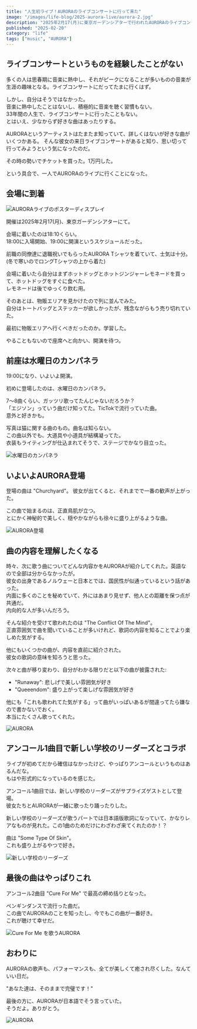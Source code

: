 ```yaml
---
title: "人生初ライブ！AURORAのライブコンサートに行って来た"
image: "/images/life-blog/2025-aurora-live/aurora-2.jpg"
description: "2025年2月17(月)に東京ガーデンシアターで行われたAURORAのライブコンサートに行って来た"
published: "2025-02-20"
category: "life"
tags: ["music", "AURORA"]
---
```


## ライブコンサートというものを経験したことがない

多くの人は思春期に音楽に熱中し、それがピークになることが多いものの音楽が生涯の趣味となる。ライブコンサートにだってたまに行くはず。

しかし、自分はそうではなかった。  
音楽に熱中したことはないし、積極的に音楽を聴く習慣もない。  
33年間の人生で、ライブコンサートに行ったこともない。  
とはいえ、少なからず好きな曲はあったりする。

AURORAというアーティストはたまたま知っていて、詳しくはないが好きな曲がいくつかある。
そんな彼女の来日ライブコンサートがあると知り、思い切って行ってみようという気になったのだ。

その時の勢いでチケットを買った。1万円した。

という具合で、一人でAURORAのライブに行くことになった。

## 会場に到着

![AURORAライブのポスターディスプレイ](/images/life-blog/2025-aurora-live/poster.jpg)

開催は2025年2月17(月)、東京ガーデンシアターにて。

会場に着いたのは18:10くらい。  
18:00に入場開始、19:00に開演というスケジュールだった。

前職の同僚達に退職祝いでもらったAURORA Tシャツを着ていて、士気は十分。  
(冬で寒いのでロングTシャツの上から着た)

会場に着いたら自分はまずホットドッグとホットジンジャーレモネードを買って、ホットドッグをすぐに食べた。  
レモネードは後でゆっくり飲む用。

そのあとは、物販エリアを見かけたので列に並んでみた。  
自分はトートバッグとステッカーが欲しかったが、残念ながらもう売り切れていた。

最初に物販エリアへ行くべきだったのか。学習した。

やることもないので座席へと向かい、開演を待つ。

## 前座は水曜日のカンパネラ

19:00になり、いよいよ開演。

初めに登場したのは、水曜日のカンパネラ。

7〜8曲くらい、ガッツリ歌ってたんじゃないだろうか？  
「エジソン」っていう曲だけ知ってた。TicTokで流行っていた曲。  
意外と好きかも。

写真は猫に関する曲のもの。曲名は知らない。  
この曲以外でも、大道具や小道具が結構凝ってた。  
衣装もライティングが仕込まれてそうで、ステージでかなり目立った。

![水曜日のカンパネラ](/images/life-blog/2025-aurora-live/suiyoubi-no-campanella.jpg)

## いよいよAURORA登場

登場の曲は "Churchyard"。
彼女が出てくると、それまでで一番の歓声が上がった。

この曲で始まるのは、正直鳥肌が立つ。  
とにかく神秘的で美しく、穏やかながらも徐々に盛り上がるような曲。

![AURORA登場](/images/life-blog/2025-aurora-live/aurora-1.jpg)

## 曲の内容を理解したくなる

時々、次に歌う曲についてどんな内容かをAURORAが紹介してくれた。英語なので全部は分からなかったが。  
彼女の出身であるノルウェーと日本とでは、国民性が似通っているという話があった。  
内面に多くのことを秘めていて、外にはあまり見せず、他人との距離を保つ点が共通だ。  
内向的な人が多いんだろう。

そんな紹介を受けて歌われたのは "The Conflict Of The Mind"。  
正直雰囲気で曲を聞いていることが多いけれど、歌詞の内容を知ることでより楽しめた気がする。

他にもいくつかの曲が、内容を直前に紹介された。  
彼女の歌詞の意味を知ろうと思った。

次々と曲が移り変わり、自分がわかる限りだと以下の曲が披露された:

- "Runaway": 悲しげで美しい雰囲気が好き
- "Queeendom": 盛り上がって楽しげな雰囲気が好き

他にも「これも歌われてた気がする」って曲がいっぱいあるが間違ってたら嫌なので書かないでおく。  
本当にたくさん歌ってくれた。

![AURORA](/images/life-blog/2025-aurora-live/aurora-3.jpg)

## アンコール1曲目で新しい学校のリーダーズとコラボ

ライブが初めてだから確信はなかったけど、やっぱりアンコールというものはあるんだな。  
もはや形式的になっているのを感じた。

アンコール1曲目では、新しい学校のリーダーズがサプライズゲストとして登場。  
彼女たちとAURORAが一緒に歌ったり踊ったりした。

新しい学校のリーダーズが歌うパートでは日本語版歌詞になっていて、かなりレアなものが見れた。この1曲のためだけにわざわざ来てくれたのか！？

曲は "Some Type Of Skin"。  
これも盛り上がるやつで好き。

![新しい学校のリーダーズ](/images/life-blog/2025-aurora-live/aurora-with-atarashii-gakkou-no-leaders.jpg)

## 最後の曲はやっぱりこれ

アンコール2曲目 "Cure For Me" で最高の締め括りとなった。

ペンギンダンスで流行った曲だ。  
この曲でAURORAのことを知ったし、今でもこの曲が一番好き。  
これが聴けて幸せだ。

![Cure For Me を歌うAURORA](/images/life-blog/2025-aurora-live/aurora-4.jpg)

## おわりに

AURORAの歌声も、パフォーマンスも、全てが美しくて癒され尽くした。なんていい日だ。

"あなた達は、そのままで完璧です！"

最後の方に、AURORAが日本語でそう言っていた。  
そうだよ。ありがとう。

![AURORA](/images/life-blog/2025-aurora-live/aurora-5.jpg)
